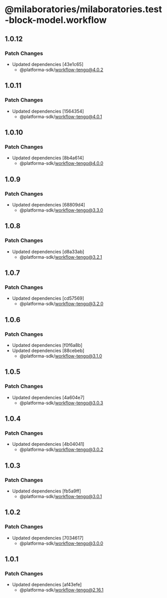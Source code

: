 # @milaboratories/milaboratories.test-block-model.workflow

## 1.0.12

### Patch Changes

- Updated dependencies [43e1c65]
  - @platforma-sdk/workflow-tengo@4.0.2

## 1.0.11

### Patch Changes

- Updated dependencies [1564354]
  - @platforma-sdk/workflow-tengo@4.0.1

## 1.0.10

### Patch Changes

- Updated dependencies [8b4a614]
  - @platforma-sdk/workflow-tengo@4.0.0

## 1.0.9

### Patch Changes

- Updated dependencies [68809d4]
  - @platforma-sdk/workflow-tengo@3.3.0

## 1.0.8

### Patch Changes

- Updated dependencies [d8a33ab]
  - @platforma-sdk/workflow-tengo@3.2.1

## 1.0.7

### Patch Changes

- Updated dependencies [cd57569]
  - @platforma-sdk/workflow-tengo@3.2.0

## 1.0.6

### Patch Changes

- Updated dependencies [f0f6a8b]
- Updated dependencies [88cebeb]
  - @platforma-sdk/workflow-tengo@3.1.0

## 1.0.5

### Patch Changes

- Updated dependencies [4a604e7]
  - @platforma-sdk/workflow-tengo@3.0.3

## 1.0.4

### Patch Changes

- Updated dependencies [4b04041]
  - @platforma-sdk/workflow-tengo@3.0.2

## 1.0.3

### Patch Changes

- Updated dependencies [fb5a9ff]
  - @platforma-sdk/workflow-tengo@3.0.1

## 1.0.2

### Patch Changes

- Updated dependencies [7034617]
  - @platforma-sdk/workflow-tengo@3.0.0

## 1.0.1

### Patch Changes

- Updated dependencies [af43efe]
  - @platforma-sdk/workflow-tengo@2.16.1
